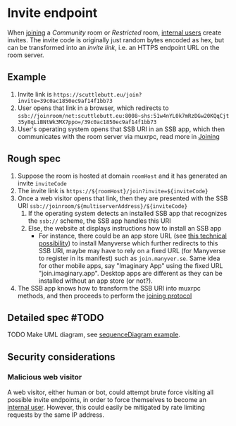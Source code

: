 # Invite endpoint

When [joining](Joining.md) a *Community* room or *Restricted* room, [internal users](../Stakeholders/Internal%20user.md) create invites. The invite code is originally just random bytes encoded as hex, but can be transformed into an *invite link*, i.e. an HTTPS endpoint URL on the room server.

## Example

1. Invite link is `https://scuttlebutt.eu/join?invite=39c0ac1850ec9af14f1bb73`
1. User opens that link in a browser, which redirects to `ssb://joinroom/net:scuttlebutt.eu:8008~shs:51w4nYL0k7mRzDGw20KQqCjt35y8qLiBNtWk3MX7ppo=/39c0ac1850ec9af14f1bb73`
1. User's operating system opens that SSB URI in an SSB app, which then communicates with the room server via muxrpc, read more in [Joining](Joining.md)

## Rough spec

1. Suppose the room is hosted at domain `roomHost` and it has generated an invite `inviteCode`
1. The invite link is `https://${roomHost}/join?invite=${inviteCode}`
1. Once a web visitor opens that link, then they are presented with the SSB URI `ssb://joinroom/${multiserverAddress}/${inviteCode}`
    1. If the operating system detects an installed SSB app that recognizes the `ssb://` scheme, the SSB app handles this URI
	1. Else, the website at displays instructions how to install an SSB app
	    - For instance, there could be an app store URL (see [this technical possibility](https://stackoverflow.com/questions/28744167/android-deep-linking-use-the-same-link-for-the-app-and-the-play-store)) to install Manyverse which further redirects to this SSB URI, maybe may have to rely on a fixed URL (for Manyverse to register in its manifest) such as `join.manyver.se`. Same idea for other mobile apps, say "Imaginary App" using the fixed URL "join.imaginary.app". Desktop apps are different as they can be installed without an app store (or not?).
1. The SSB app knows how to transform the SSB URI into muxrpc methods, and then proceeds to perform the [joining protocol](Joining.md)

## Detailed spec #TODO

TODO Make UML diagram, see [sequenceDiagram example](../Misc/sequenceDiagram%20example.md).

## Security considerations

### Malicious web visitor

A web visitor, either human or bot, could attempt brute force visiting all possible invite endpoints, in order to force themselves to become an [internal user](../Stakeholders/Internal%20user.md). However, this could easily be mitigated by rate limiting requests by the same IP address.
